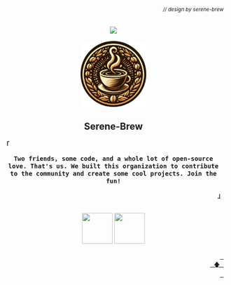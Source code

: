 ###### *<div align="right"><sub>// design by serene-brew</sub></div>*
<a id="readme-top"></a>
<p align="center""><img src="https://capsule-render.vercel.app/api?type=waving&amp;color=7A92B8&amp;height=100&amp;section=header"></p>
<div align="center">
  <img src="./serene-brew.png" height=150 width=150>
  
  ## Serene-Brew
</div>


<p align="left"><strong><samp>「</samp></strong></p> 
  <p align="center">
    <samp>
        <b>
          Two friends, some code, and a whole lot of open-source love. That's us.  
          We built this organization to contribute to the community and create some cool projects.
          Join the fun!
      </b>
       <br>
    </samp>
  </p>
<p align="right"><strong><samp>」</samp></strong></p>
<br>

<div align="center">
   <a href="https://www.linkedin.com/in/~debjeetbanerjee/"><img src="https://github.com/user-attachments/assets/47f6acef-e3e7-4337-8db7-6445cd5a68a4" height=70 width=70></a> <a href="https://www.linkedin.com/in/imonchakraborty/"><img src="https://github.com/user-attachments/assets/17bcbb70-bde7-4d40-8715-9f5967d653ae" height=70 width=70></a>

</div>


<div align="right">
  <br>
  <a href="#readme-top"><kbd> <br> 🡅 <br> </kbd></a>
</div>
